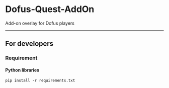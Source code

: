 # Dofus-Quest-AddOn

Add-on overlay for Dofus players

---

## For developers
### Requirement
#### Python libraries

```pip install -r requirements.txt```



<!-- 
TODO:
 - Data analyse
 - In-game window

 - get player coords
 - match players coords with data received
 - show direction with UI
 -->
